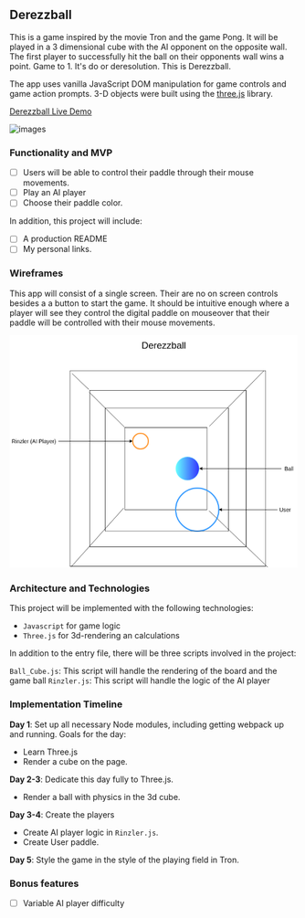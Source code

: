 ## Derezzball

This is a game inspired by the movie Tron and the game Pong. It will be played in a 3 dimensional cube with the AI opponent on the opposite wall. The first player to successfully hit the ball on their opponents wall wins a point. Game to 1. It's do or deresolution. This is Derezzball.

The app uses vanilla JavaScript DOM manipulation for game controls and game action prompts. 3-D objects were built using the
[three.js](https://threejs.org/) library.


[Derezzball Live Demo](http://www.joey-wu.com/Derezzball/)

![images](https://github.com/wjoeyu/mamba/blob/master/wireframes/mamba_demo.gif)

### Functionality and MVP

- [ ] Users will be able to control their paddle through their mouse movements.
- [ ] Play an AI player
- [ ] Choose their paddle color.

In addition, this project will include:
- [ ] A production README
- [ ] My personal links.

### Wireframes

This app will consist of a single screen. Their are no on screen controls besides a a button to start the game. It should be intuitive enough where a player will see they control the digital paddle on mouseover that their paddle will be controlled with their mouse movements.

![wireframes](https://github.com/wjoeyu/Derezzball/blob/master/wireframes/Derezzball.png)

### Architecture and Technologies

This project will be implemented with the following technologies:

- `Javascript` for game logic
- `Three.js` for 3d-rendering an calculations

In addition to the entry file, there will be three scripts involved in the project:

`Ball_Cube.js`: This script will handle the rendering of the board and the game ball
`Rinzler.js`: This script will handle the logic of the AI player

### Implementation Timeline

**Day 1**: Set up all necessary Node modules, including getting webpack up and running. Goals for the day:
- Learn Three.js
- Render a cube on the page.

**Day 2-3**:
Dedicate this day fully to Three.js.
- Render a ball with physics in the 3d cube.

**Day 3-4**:
Create the players
- Create AI player logic in `Rinzler.js`.
- Create User paddle.

**Day 5**: Style the game in the style of the playing field in Tron.


### Bonus features

- [ ] Variable AI player difficulty
